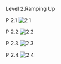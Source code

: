 Level 2.Ramping Up

P 2.1
![2 1](https://github.com/user-attachments/assets/2d6f3eaf-6df6-489c-ae46-91fd30078ee7)

P 2.2
![2 2](https://github.com/user-attachments/assets/083983c5-927f-44ff-ab27-fe398d5be950)

P 2.3
![2 3](https://github.com/user-attachments/assets/5f0c92f6-529a-43b8-a66c-299bebf76382)

P 2.4
![2 4](https://github.com/user-attachments/assets/5f88a08a-bf0b-40c1-b7a2-3265e3307f3a)

